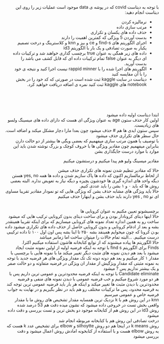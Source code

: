 

<div dir="rtl">
  
  با توجه به دیتاست covid که در پوشه ی data موجود است عملیات زیر را روی این دیتاست انجام دهید:
  - نرمالیزه کردن
  - مرتب سازی داده
  - حذف داده های یکسان و تکراری
  - بدست آوردن 5 ویژگی که کمترین اهمیت را دارند
  -  اجرای الگوریتم های find-s و ce و بیز و knn و کلاسترینگ و درخت تصمیم یکبار به صورت تصادفی و یک بار با الگوریتم id3
  - داده های زیر همگی به عنوان true برچسب گذاری خواهند شد و ترکیبات داده ای دیگر به عنوان false تمام ترکیبات داده ای که قابل کشف می باشد را بدست آورید.
  - الگوریتم های اجرا شده را با rappid minner نیست اجرا کنید و نتیجه ی خود را با آن مقایسه کنید
  - دیتاست در سایت kaggle ثبت شده است در صورتی که کد خود را در بخش notebook های kaggle ثبت کنید نمره ی اضافه دریافت خواهید کرد.
   <br/> 
  <br/> 



 <br/> 
  <br/> 
  ابتدا دیتاست اولیه داده میشود
  <br/> 
  اولین کار حذف ستون age به عنوان ویژگی ای هست که دارای داده های میسینگ ولسو های زیادیست.
  <br/> 
  سپس ستون ایدی ها هم # حذف میشود چون بعدا مارا دچار مشکل میکند و  اضافه است.
  <br/> 
  حال سطر های تکراری حذف میشود
  <br/> 
با توصیف یا همون مرتب سازی میفهمیم که بعضی ویگی ها بیشتر از دو حالت دارن بنابراین میفهمیم  
   چون مقادیر ویژگی ها با حروف کوچک و بزرگ نوشته شدن باید این موارد با موارد درست جایگذاری بشن 
  <br/> 

  مقادیر میسینگ ولیو هم پیدا میکنیم و درستشون میکنیم

  حالا که مقادیر تنظیم شدن نمونه های تکراری حذف میشن
  <br/> 
   از لحاظ نرمالسازیم اکنون که داده ها پاک سازیم شدن و داده ها همه yes, no هستن دیگه واحد های اندازه گیری ها خودشون یچیزه و دیگه نیاز به تعویض نداره.
   البته بعضی روش ها که باید ۰ و ۱ بشن را باید عددی کنیم.
  <br/> 
حالا باید ویژگی های مشابه حذف بشن که ویژگی هایی که تو نمودار مقادیر تقریبا مساوی ای تو yes , no  دارند باید حذف بشن و  اینهارا حذف میکنیم

  <br/> 
  برچسبشونو تعیین مکنیم به عنوان کرونایی ها 
    <br/> 
  حالا اینها دیتای کرونادار بودن و برای ساخت دیتای بدون کرونایی ترکیب هایی که میشود ساخت رو به همین اندازه تعداد نمونه های کرونایی میسازیم که برای اینکه تقریبا همینقدر بشه و بعد  از ادغام کرونایی و بدون کرونایی حاصل از حذف داده های تکراری میشود داده بو،ن کرونا که چون میخوایم همینقد بشه ۲۵۰ تا اینا بشه پس اون اول ۱۰۰ تا داده ترکیبی درست میکنیم. ...البته تمام حالات را میتوان ساخت اما زمانبر میباشد
   
  <br/> 
        حالا الگوریتم ها پیاده میشنوند که از توابع کتابخانه هاشون استفاده میکنیم اکثرا.

 <br/> 
Finds
برای الگوریتم find s با توجه به اینکه فرضیه اولیه از اولین نمونه مثبت ایجاد میشود با بعد هم دیدن نمونه های مثبت دیگر تغییر میکند ما با نمونه هایی با برچسبی با مقدار ۱ کار میکنیم و بعد هم دونه دونه تک تک مقدار ویژگی های هر فرضیه جدید با توجه به نمونه مثبتی که مقدار ویژگیش از مقدار ان ویژگی در فرضیه متفاوته و دو حالت صفر و یک بیشتر نداریم پس ? میشود
  <br/> 
  Candidate eliminate
 با توجه به اینکه فرضیه محدودترین و عمومی ترین داریم پس با هر دو مورد شروع میکنیم و خب فرضیه عمومی با دیدن نمونه های منفی و فرضیه محدودترین با دیدن مثبت ها تغییر میکند و اینکه هر بار باید فرضیه عمومی ترین توجه کند به فرضیه محدود، پس ما ترکیبات مختلف رو هم باید در نظر بگیریم و در نهایت به جواب فرضیه خاص و عمومی میرسیم
  <br/> 
  </div>


  <div dir="rtl">
knn 
در این روش هم با k نزدیک ترین همسایه مقدار تشخیص های روش ما با مقدار واقعی بخش تست در خروجی داده میشود که نشون میده دقت هم 53 درصد شده
  <br/> 
  </div>
  
 <div dir="rtl"> 
روش id3 
در این روش هم از کتابخانه موجود دو بخش ترین و تست بررسی و دقت داده میشود
  <br/> 
  </div>
  
<div dir="rtl">
درخت تصادفی
  این روش هم با کتابخانه مربوطه انجام شد
</div>
 <div dir="rtl">
روش k means
 در اینجا هم دو روش silhoytte و elbow برای تشخیص عدد k هست که یه روش elbow هست و با استفاده از کتابخونه امادش روش اعمال میشود و دقت بررسی میشود

  
</div>
 
